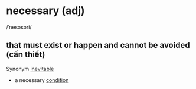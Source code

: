 # necessary (adj)

/ˈnesəsəri/

## that must exist or happen and cannot be avoided (cần thiết)

Synonym [inevitable](inevitable-adj.md#that-you-cannot-avoid-or-prevent)

- a necessary [condition](condition-n.md#a-situation-that-must-exist-in-order-for-something-else-to-happen-điều-kiện)